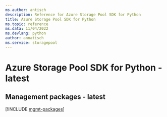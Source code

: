 ```yaml
---
ms.author: antisch
description: Reference for Azure Storage Pool SDK for Python
title: Azure Storage Pool SDK for Python
ms.topic: reference
ms.data: 11/04/2022
ms.devlang: python
author: annatisch
ms.service: storagepool
---
```

# Azure Storage Pool SDK for Python - latest

## Management packages - latest
[!INCLUDE [mgmt-packages](storage-pool-mgmt-index.md)]